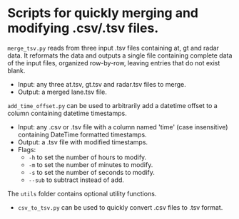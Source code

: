 # Scripts for quickly merging and modifying .csv/.tsv files.

`merge_tsv.py` reads from three input .tsv files containing at, gt and radar data. It reformats the data and outputs a single file containing complete data of the input files, organized row-by-row, leaving entries that do not exist blank.
- Input: any three at.tsv, gt.tsv and radar.tsv files to merge.
- Output: a merged lane.tsv file.

`add_time_offset.py` can be used to arbitrarily add a datetime offset to a column containing datetime timestamps.
- Input: any .csv or .tsv file with a column named 'time' (case insensitive) containing DateTime formatted timestamps.
- Output: a .tsv file with modified timestamps.
- Flags:
    - `-h` to set the number of hours to modify.
    - `-m` to set the number of minutes to modify.
    - `-s` to set the number of seconds to modify.
    - `--sub` to subtract instead of add.

The `utils` folder contains optional utility functions.
- `csv_to_tsv.py` can be used to quickly convert .csv files to .tsv format.

